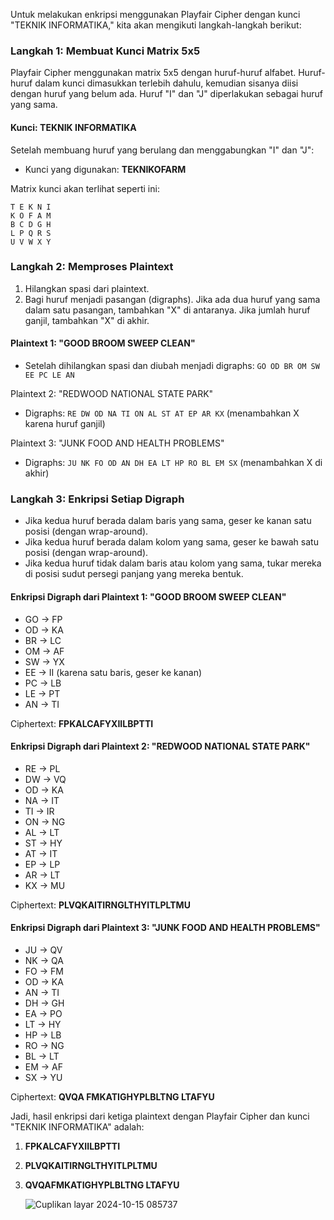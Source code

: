 Untuk melakukan enkripsi menggunakan Playfair Cipher dengan kunci "TEKNIK INFORMATIKA," kita akan mengikuti langkah-langkah berikut:

### Langkah 1: Membuat Kunci Matrix 5x5
Playfair Cipher menggunakan matrix 5x5 dengan huruf-huruf alfabet. Huruf-huruf dalam kunci dimasukkan terlebih dahulu, kemudian sisanya diisi dengan huruf yang belum ada. Huruf "I" dan "J" diperlakukan sebagai huruf yang sama.

#### Kunci: TEKNIK INFORMATIKA
Setelah membuang huruf yang berulang dan menggabungkan "I" dan "J":
- Kunci yang digunakan: **TEKNIKOFARM**

Matrix kunci akan terlihat seperti ini:

```
T E K N I
K O F A M
B C D G H
L P Q R S
U V W X Y
```

### Langkah 2: Memproses Plaintext
1. Hilangkan spasi dari plaintext.
2. Bagi huruf menjadi pasangan (digraphs). Jika ada dua huruf yang sama dalam satu pasangan, tambahkan "X" di antaranya. Jika jumlah huruf ganjil, tambahkan "X" di akhir.

#### Plaintext 1: "GOOD BROOM SWEEP CLEAN"
- Setelah dihilangkan spasi dan diubah menjadi digraphs: `GO OD BR OM SW EE PC LE AN`
  
Plaintext 2: "REDWOOD NATIONAL STATE PARK"
- Digraphs: `RE DW OD NA TI ON AL ST AT EP AR KX` (menambahkan X karena huruf ganjil)

Plaintext 3: "JUNK FOOD AND HEALTH PROBLEMS"
- Digraphs: `JU NK FO OD AN DH EA LT HP RO BL EM SX` (menambahkan X di akhir)

### Langkah 3: Enkripsi Setiap Digraph
- Jika kedua huruf berada dalam baris yang sama, geser ke kanan satu posisi (dengan wrap-around).
- Jika kedua huruf berada dalam kolom yang sama, geser ke bawah satu posisi (dengan wrap-around).
- Jika kedua huruf tidak dalam baris atau kolom yang sama, tukar mereka di posisi sudut persegi panjang yang mereka bentuk.

#### Enkripsi Digraph dari Plaintext 1: "GOOD BROOM SWEEP CLEAN"
- GO → FP
- OD → KA
- BR → LC
- OM → AF
- SW → YX
- EE → II (karena satu baris, geser ke kanan)
- PC → LB
- LE → PT
- AN → TI

Ciphertext: **FPKALCAFYXIILBPTTI**

#### Enkripsi Digraph dari Plaintext 2: "REDWOOD NATIONAL STATE PARK"
- RE → PL
- DW → VQ
- OD → KA
- NA → IT
- TI → IR
- ON → NG
- AL → LT
- ST → HY
- AT → IT
- EP → LP
- AR → LT
- KX → MU

Ciphertext: **PLVQKAITIRNGLTHYITLPLTMU**

#### Enkripsi Digraph dari Plaintext 3: "JUNK FOOD AND HEALTH PROBLEMS"
- JU → QV
- NK → QA
- FO → FM
- OD → KA
- AN → TI
- DH → GH
- EA → PO
- LT → HY
- HP → LB
- RO → NG
- BL → LT
- EM → AF
- SX → YU

Ciphertext: **QVQA FMKATIGHYPLBLTNG LTAFYU**

Jadi, hasil enkripsi dari ketiga plaintext dengan Playfair Cipher dan kunci "TEKNIK INFORMATIKA" adalah:

1. **FPKALCAFYXIILBPTTI**
2. **PLVQKAITIRNGLTHYITLPLTMU**
3. **QVQAFMKATIGHYPLBLTNG LTAFYU**

   ![Cuplikan layar 2024-10-15 085737](https://github.com/user-attachments/assets/e73cdd4d-e22e-4eec-bc86-89f0c236d78d)

